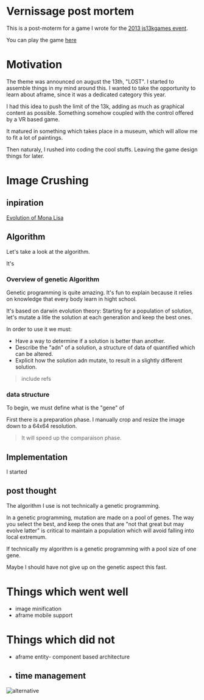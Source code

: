 
Vernissage post mortem
====

This is a post-moterm for a game I wrote for the [2013 js13kgames event](..).

You can play the game [here](..)

# Motivation

The theme was announced on august the 13th, "LOST". I started to assemble things in my mind around this. I wanted to take the opportunity to learn about aframe, since it was a dedicated category this year.

I had this idea to push the limit of the 13k, adding as much as graphical content as possible. Something somehow coupled with the control offered by a VR based game.

It matured in something which takes place in a museum, which will allow me to fit a lot of paintings.

Then naturaly, I rushed into coding the cool stuffs. Leaving the game design things for later.

# Image Crushing

## inpiration

[Evolution of Mona Lisa](https://rogerjohansson.blog/2008/12/07/genetic-programming-evolution-of-mona-lisa/)


## Algorithm

Let's take a look at the algorithm.

It's 

### Overview of genetic Algorithm

Genetic programming is quite amazing. It's fun to explain because it relies on knowledge that every body learn in hight school. 

It's based on darwin evolution theory: Starting for a population of solution, let's mutate a litle the solution at each generation and keep the best ones.

In order to use it we must:
 - Have a way to determine if a solution is better than another.
 - Describe the "adn" of a solution, a structure of data of quantified which can be altered.
 - Explicit how the solution adn mutate, to result in a slightly different solution.

> include refs


### data structure

To begin, we must define what is the "gene" of 


First there is a preparation phase.
I manually crop and resize the image down to a 64x64 resolution.

> It will speed up the comparaison phase.



## Implementation

I started 

## post thought

The algorithm I use is not technically a genetic programming.

In a genetic programming, mutation are made on a pool of genes. The way you select the best, and keep the ones that are "not that great but may evolve latter" is critical to maintain a population which will avoid falling into local extremum.

If technically my algorithm is a genetic programming with a pool size of one gene.

Maybe I should have not give up on the genetic aspect this fast.



# Things which went well

 - image minification
 - aframe mobile support


# Things which did not

 - aframe entity- component based architecture
 - time management
    -
    
![alternative](//github.com/platane.png)